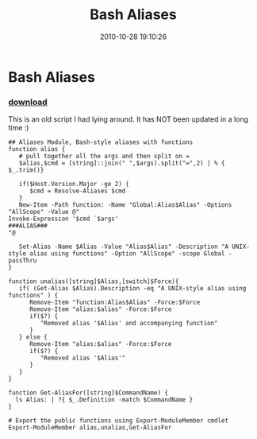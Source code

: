 ﻿---
pid:            2330
parent:         0
children:       
poster:         Joel Bennett
title:          Bash Aliases
date:           2010-10-28 19:10:26
description:    This is an old script I had lying around. It has NOT been updated in a long time :)
format:         posh
---

# Bash Aliases

### [download](2330.ps1)  

This is an old script I had lying around. It has NOT been updated in a long time :)

```posh
## Aliases Module, Bash-style aliases with functions
function alias {
   # pull together all the args and then split on =
   $alias,$cmd = [string]::join(" ",$args).split("=",2) | % { $_.trim()}

   if($Host.Version.Major -ge 2) {
      $cmd = Resolve-Aliases $cmd
   }
   New-Item -Path function: -Name "Global:Alias$Alias" -Options "AllScope" -Value @"
Invoke-Expression '$cmd `$args'
###ALIAS###
"@

   Set-Alias -Name $Alias -Value "Alias$Alias" -Description "A UNIX-style alias using functions" -Option "AllScope" -scope Global -passThru
}

function unalias([string]$Alias,[switch]$Force){ 
   if( (Get-Alias $Alias).Description -eq "A UNIX-style alias using functions" ) {
      Remove-Item "function:Alias$Alias" -Force:$Force
      Remove-Item "alias:$alias" -Force:$Force
      if($?) {
         "Removed alias '$Alias' and accompanying function"
      }
   } else {
      Remove-Item "alias:$alias" -Force:$Force
      if($?) {
         "Removed alias '$Alias'"
      }
   }
}

function Get-AliasFor([string]$CommandName) {
  ls Alias: | ?{ $_.Definition -match $CommandName }
}

# Export the public functions using Export-ModuleMember cmdlet
Export-ModuleMember alias,unalias,Get-AliasFor
```
